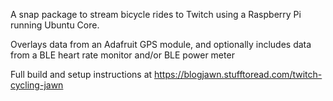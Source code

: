A snap package to stream bicycle rides to Twitch using a Raspberry Pi running Ubuntu Core.

Overlays data from an Adafruit GPS module, and optionally includes data from a BLE heart rate monitor and/or BLE power meter

Full build and setup instructions at https://blogjawn.stufftoread.com/twitch-cycling-jawn
